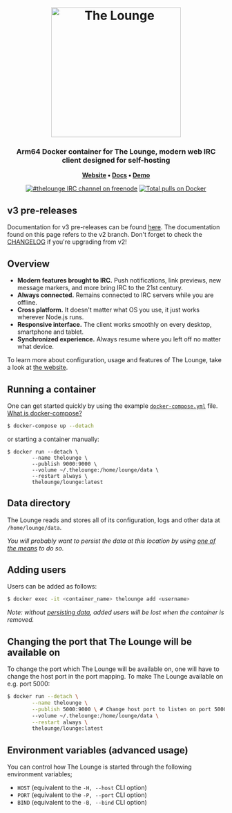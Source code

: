 <h1 align="center">
	<img
		width="300"
		alt="The Lounge"
		src="https://raw.githubusercontent.com/thelounge/thelounge/master/client/img/logo-vertical-transparent-bg.svg?sanitize=true">
</h1>

<h3 align="center">
	Arm64 Docker container for The Lounge, modern web IRC client designed for self-hosting
</h3>

<p align="center">
	<strong>
		<a href="https://thelounge.chat/">Website</a>
		•
		<a href="https://thelounge.chat/docs">Docs</a>
		•
		<a href="https://demo.thelounge.chat/">Demo</a>
	</strong>
</p>
<p align="center">
	<a href="https://demo.thelounge.chat/"><img
		alt="#thelounge IRC channel on freenode"
		src="https://img.shields.io/badge/freenode-%23thelounge-415364.svg?colorA=ff9e18&style=flat-square"></a>
	<a href="https://hub.docker.com/r/thelounge/lounge/"><img
		alt="Total pulls on Docker"
		src="https://img.shields.io/docker/pulls/thelounge/lounge.svg?style=flat-square"></a>
</p>

## v3 pre-releases

Documentation for v3 pre-releases can be found [here](https://github.com/thelounge/thelounge-docker/tree/v3-docs#readme). The documentation found on this page refers to the v2 branch. Don't forget to check the [CHANGELOG](CHANGELOG.md) if you're upgrading from v2!

## Overview

* **Modern features brought to IRC.** Push notifications, link previews, new message markers, and more bring IRC to the 21st century.
* **Always connected.** Remains connected to IRC servers while you are offline.
* **Cross platform.** It doesn't matter what OS you use, it just works wherever Node.js runs.
* **Responsive interface.** The client works smoothly on every desktop, smartphone and tablet.
* **Synchronized experience.** Always resume where you left off no matter what device.

To learn more about configuration, usage and features of The Lounge, take a look at [the website](https://thelounge.chat).

## Running a container

One can get started quickly by using the example [`docker-compose.yml`](https://github.com/thelounge/docker-lounge/blob/master/docker-compose.yml) file. [What is docker-compose?](https://docs.docker.com/compose/)
```sh
$ docker-compose up --detach
```

or starting a container manually:

```
$ docker run --detach \
		--name thelounge \
		--publish 9000:9000 \
		--volume ~/.thelounge:/home/lounge/data \
		--restart always \
		thelounge/lounge:latest
```

## Data directory

The Lounge reads and stores all of its configuration, logs and other data at `/home/lounge/data`.

*You will probably want to persist the data at this location by using [one of the means](https://docs.docker.com/storage/) to do so.*

## Adding users

Users can be added as follows:
```sh
$ docker exec -it <container_name> thelounge add <username>
```

*Note: without [persisting data](#data-directory), added users will be lost when the container is removed.*

## Changing the port that The Lounge will be available on

To change the port which The Lounge will be available on, one will have to
change the host port in the port mapping. To make The Lounge available on e.g. port 5000:
```sh
$ docker run --detach \
		--name thelounge \
		--publish 5000:9000 \ # Change host port to listen on port 5000
		--volume ~/.thelounge:/home/lounge/data \
		--restart always \
		thelounge/lounge:latest
```

## Environment variables (advanced usage)

You can control how The Lounge is started through the following environment variables;

- `HOST` (equivalent to the `-H, --host` CLI option)
- `PORT` (equivalent to the `-P, --port` CLI option)
- `BIND` (equivalent to the `-B, --bind` CLI option)
